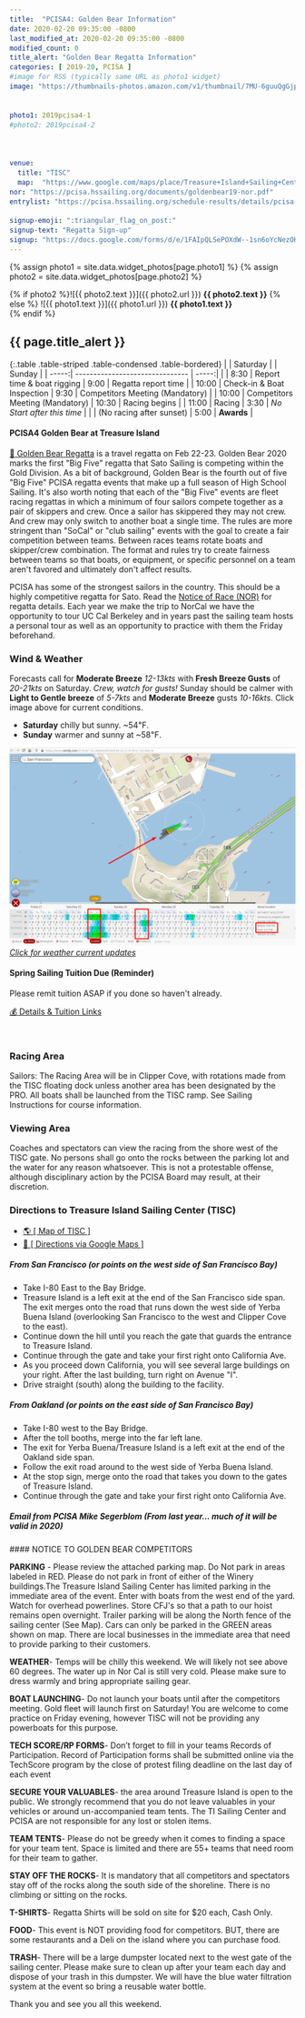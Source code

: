 ```yaml
---
title:  "PCISA4: Golden Bear Information"
date: 2020-02-20 09:35:00 -0800
last_modified_at: 2020-02-20 09:35:00 -0800
modified_count: 0
title_alert: "Golden Bear Regatta Information"
categories: [ 2019-20, PCISA ]
#image for RSS (typically same URL as photo1 widget)
image: "https://thumbnails-photos.amazon.com/v1/thumbnail/7MU-6guuQgGjpHtvmjUIRw?viewBox=2109%2C1190&ownerId=A3QN7LX87G3NMG&groupShareToken=02juLBxtRma6QyR5ouXecA.qEBMu16_0PVZDdyhW_hrlq"


photo1: 2019pcisa4-1
#photo2: 2019pcisa4-2



venue:  
  title: "TISC"
  map:  "https://www.google.com/maps/place/Treasure+Island+Sailing+Center/@37.8191229,-122.3669557,17z/data=!3m1!4b1!4m5!3m4!1s0x8085802e2f01cd4f:0x8cd7b3960e477b13!8m2!3d37.8191187!4d-122.364767"
nor: "https://pcisa.hssailing.org/documents/goldenbear19-nor.pdf"
entrylist: "https://pcisa.hssailing.org/schedule-results/details/pcisa-4-5-golden-bear-19"

signup-emoji: ":triangular_flag_on_post:"
signup-text: "Regatta Sign-up"
signup: "https://docs.google.com/forms/d/e/1FAIpQLSePOXdW--1sn6oYcNezOHPHldTjDzAE-2wFDntbsxmvjt3scw/viewform"
---
```

{% assign photo1 = site.data.widget_photos[page.photo1] %}
{% assign photo2 = site.data.widget_photos[page.photo2] %}

{% if photo2 %}![{{ photo2.text }}]({{ photo2.url }})
**{{ photo2.text }}**
{% else %}
![{{ photo1.text }}]({{ photo1.url }})
**{{ photo1.text }}**  
{% endif %}

<div class="alert alert-info" markdown="1">

## {{ page.title_alert }}

{:.table .table-striped .table-condensed .table-bordered}
|       | Saturday                        |       | Sunday                           |
| -----:| ------------------------------- | -----:|                                  |
|  8:30 | Report time & boat rigging      |  9:00 | Regatta report time              |
| 10:00 | Check-in & Boat Inspection      |  9:30 | Competitors Meeting (Mandatory)  |
| 10:00 | Competitors Meeting (Mandatory) | 10:30 | Racing begins                    |
| 11:00 | Racing                          |  3:30 | _No Start after this time_       |
|       | (No racing after sunset)        |  5:00 | **Awards**                       |

#### PCISA4 Golden Bear at Treasure Island  

[:bear: Golden Bear Regatta](https://pcisa.hssailing.org/schedule-results/details/pcisa-4-5-golden-bear-19) is a travel regatta on Feb 22-23. Golden Bear 2020 marks the first "Big Five" regatta that Sato Sailing is competing within the Gold Division. As a bit of background, Golden Bear is the fourth out of five "Big Five" PCISA regatta events that make up a full season of High School Sailing. It's also worth noting that each of the "Big Five" events are fleet racing regattas in which a minimum of four sailors compete together as a pair of skippers and crew. Once a sailor has skippered they may not crew. And crew may only switch to another boat a single time. The rules are more stringent than "SoCal" or "club sailing" events with the goal to create a fair competition between teams. Between races teams rotate boats and skipper/crew combination. The format and rules try to create fairness between teams so that boats, or equipment, or specific personnel on a team aren't favored and ultimately don't affect results.


 PCISA has some of the strongest sailors in the country. This should be a highly competitive regatta for Sato. Read the [Notice of Race (NOR)](https://hssailing.org/schedule_news/docs/pcisa_docs/2020-Golden-Bear-Regatta-NOR.pdf) for regatta details. Each year we make the trip to NorCal we have the opportunity to tour UC Cal Berkeley and in years past the sailing team hosts a personal tour as well as an opportunity to practice with them the Friday beforehand.

</div>  


### Wind & Weather

Forecasts call for **Moderate Breeze** *12-13kts* with **Fresh Breeze Gusts** of *20-21kts* on Saturday. *Crew, watch for gusts!* Sunday should be calmer with **Light to Gentle breeze** of *5-7kts* and **Moderate Breeze** gusts *10-16kts.* Click image above for current conditions.

-  **Saturday** chilly but sunny. ~54℉.
-  **Sunday** warmer and sunny at ~58℉.

[![Weather forecast](/assets/images/posts/pcisa4/flameshot_20200221_10.38.54am.png) _Click for weather current updates_](https://www.windy.com/37.823/-122.370?37.792,-122.370,12)
<!--more-->


#### Spring Sailing Tuition Due (Reminder)  

Please remit tuition ASAP if you done so haven't already.

<a href="/about/" class="btn btn-primary btn-sm" role="button" target="_blank" markdown="0">:moneybag: Details & Tuition Links</a>


<br markdown="0">

### Racing Area

Sailors: The Racing Area will be in Clipper Cove, with rotations made from the TISC floating dock unless another area has been designated by the PRO. All boats shall be launched from the TISC ramp. See Sailing Instructions for course information.

### Viewing Area  

Coaches and spectators can view the racing from the shore west of the TISC gate. No persons shall go onto the rocks between the parking lot and the water for any reason whatsoever. This is not a protestable offense, although disciplinary action by the PCISA Board may result, at their discretion.

### Directions to Treasure Island Sailing Center (TISC)

- [:earth_americas: [ Map of TISC ]](https://www.google.com/maps/place/Treasure+Island+Sailing+Center/@37.8160056,-122.3658273,15z/)  
- [:iphone: [ Directions via Google Maps ]](https://www.google.com/maps/dir/33.8086316,-118.124807/Treasure+Island+Sailing+Center,+698+California+Ave+%23+112,+San+Francisco,+CA+94130/@35.7974095,-122.5093203,7z/)

##### From San Francisco (or points on the west side of San Francisco Bay)

- Take I-80 East to the Bay Bridge.
- Treasure Island is a left exit at the end of the San Francisco side span. The exit merges onto the road that runs down the west side of Yerba Buena Island (overlooking San Francisco to the west and Clipper Cove to the east).
- Continue down the hill until you reach the gate that guards the entrance to Treasure Island.
- Continue through the gate and take your first right onto California Ave.
- As you proceed down California, you will see several large buildings on your right. After the last building, turn right on Avenue "I".
- Drive straight (south) along the building to the facility.

##### From Oakland (or points on the east side of San Francisco Bay)

- Take I-80 west to the Bay Bridge.
- After the toll booths, merge into the far left lane.
- The exit for Yerba Buena/Treasure Island is a left exit at the end of the Oakland side span.
- Follow the exit road around to the west side of Yerba Buena Island.
- At the stop sign, merge onto the road that takes you down to the gates of Treasure Island.
- Continue through the gate and take your first right onto California Ave.



##### Email from PCISA Mike Segerblom (From last year... much of it will be valid in 2020)

<div class="well" role="alert" markdown="1">
#### NOTICE TO GOLDEN BEAR COMPETITORS

**PARKING** -  Please review the attached parking map.  Do Not park in areas labeled in RED. Please do not park in front of either of the Winery buildings.The Treasure Island Sailing Center has limited parking in the immediate area of the event.  Enter with boats from the west end of the yard. Watch for overhead powerlines. Store CFJ's so that a path to our hoist remains open overnight.   Trailer parking will be along the North fence of the sailing center (See Map).  Cars can only be parked in the GREEN areas shown on map. There are local businesses in the immediate area that need to provide parking to their customers.

**WEATHER**- Temps will be chilly this weekend.  We will likely not see above 60 degrees.  The water up in Nor Cal is still very cold. Please make sure to dress warmly and bring appropriate sailing gear.

**BOAT LAUNCHING**-  Do not launch your boats until after the competitors meeting.  Gold fleet will launch first on Saturday! You are welcome to come practice on Friday evening, however TISC will not be providing any powerboats for this purpose.

**TECH SCORE/RP FORMS**- Don’t forget to fill in your teams Records of Participation.  Record of Participation forms shall be submitted online via the TechScore program by the close of protest filing deadline on the last day of each event

**SECURE YOUR VALUABLES**- the area around Treasure Island is open to the public.  We strongly recommend that you do not leave valuables in your vehicles or around un-accompanied team tents.  The TI Sailing Center and PCISA are not responsible for any lost or stolen items.

**TEAM TENTS**- Please do not be greedy when it comes to finding a space for your team tent.  Space is limited and there are 55+ teams that need room for their team to gather.

**STAY OFF THE ROCKS**- It is mandatory that all competitors and spectators stay off of the rocks along the south side of the shoreline.  There is no climbing or sitting on the rocks.

**T-SHIRTS**-  Regatta Shirts will be sold on site for $20 each, Cash Only.

**FOOD**- This event is NOT providing food for competitors.  BUT, there are some restaurants and a Deli on the island where you can purchase food.

**TRASH**- There will be a large dumpster located next to the west gate of the sailing center.  Please make sure to clean up after your team each day and dispose of your trash in this dumpster.  We will have the blue water filtration system at the event so bring a reusable water bottle.

Thank you and see you all this weekend.

</div>
